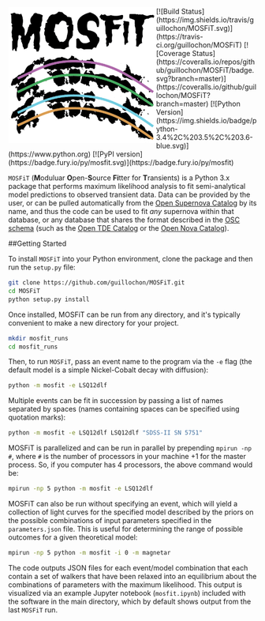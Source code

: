 <p align="center"><img src="logo.png" align="left" alt="MOSFiT" width="300"/></p>
[![Build Status](https://img.shields.io/travis/guillochon/MOSFiT.svg)](https://travis-ci.org/guillochon/MOSFiT)
[![Coverage Status](https://coveralls.io/repos/github/guillochon/MOSFiT/badge.svg?branch=master)](https://coveralls.io/github/guillochon/MOSFiT?branch=master)
[![Python Version](https://img.shields.io/badge/python-3.4%2C%203.5%2C%203.6-blue.svg)](https://www.python.org)
[![PyPI version](https://badge.fury.io/py/mosfit.svg)](https://badge.fury.io/py/mosfit)

`MOSFiT` (**M**oduluar **O**pen-**S**ource **Fi**tter for **T**ransients) is a Python 3.x package that performs maximum likelihood analysis to fit semi-analytical model predictions to observed transient data. Data can be provided by the user, or can be pulled automatically from the [Open Supernova Catalog](https://sne.space) by its name, and thus the code can be used to fit *any* supernova within that database, or any database that shares the format described in the [OSC schema](https://github.com/astrocatalogs/supernovae/blob/master/SCHEMA.md) (such as the [Open TDE Catalog](https://tde.space) or the [Open Nova Catalog](https://opennova.space)).<br clear="all">

##Getting Started

To install `MOSFiT` into your Python environment, clone the package and then run the `setup.py` file:

```bash
git clone https://github.com/guillochon/MOSFiT.git
cd MOSFiT
python setup.py install
```

Once installed, MOSFiT can be run from any directory, and it's typically convenient to make a new directory for your project.

```bash
mkdir mosfit_runs
cd mosfit_runs
```

Then, to run `MOSFiT`, pass an event name to the program via the `-e` flag (the default model is a simple Nickel-Cobalt decay with diffusion):

```bash
python -m mosfit -e LSQ12dlf
```

Multiple events can be fit in succession by passing a list of names separated by spaces (names containing spaces can be specified using quotation marks):

```bash
python -m mosfit -e LSQ12dlf LSQ12dlf "SDSS-II SN 5751"
```

MOSFiT is parallelized and can be run in parallel by prepending `mpirun -np #`, where `#` is the number of processors in your machine +1 for the master process. So, if you computer has 4 processors, the above command would be:

```bash
mpirun -np 5 python -m mosfit -e LSQ12dlf
```

MOSFiT can also be run without specifying an event, which will yield a collection of light curves for the specified model described by the priors on the possible combinations of input parameters specified in the `parameters.json` file. This is useful for determining the range of possible outcomes for a given theoretical model:

```bash
mpirun -np 5 python -m mosfit -i 0 -m magnetar
```

The code outputs JSON files for each event/model combination that each contain a set of walkers that have been relaxed into an equilibrium about the combinations of parameters with the maximum likelihood. This output is visualized via an example Jupyter notebook (`mosfit.ipynb`) included with the software in the main directory, which by default shows output from the last `MOSFiT` run.
